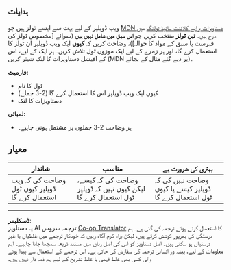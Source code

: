 <!--
CO_OP_TRANSLATOR_METADATA:
{
  "original_hash": "9e2f84e351a6fcb44bfc4066d98525f0",
  "translation_date": "2025-10-03T08:46:05+00:00",
  "source_file": "1-getting-started-lessons/1-intro-to-programming-languages/assignment.md",
  "language_code": "ur"
}
-->
## ہدایات

ویب ڈویلپر کے لیے بہت سے ایسے ٹولز ہیں جو [MDN دستاویزات برائے کلائنٹ سائیڈ ٹولنگ](https://developer.mozilla.org/docs/Learn/Tools_and_testing/Understanding_client-side_tools/Overview) میں درج ہیں۔ **تین ٹولز** منتخب کریں جو **اس سبق میں شامل نہیں ہیں** (سوائے [مخصوص ٹولز کی فہرست یا سبق کے مواد کا حوالہ])، وضاحت کریں کہ **کیوں** ایک ویب ڈویلپر ان ٹولز کا استعمال کرے گا، اور ہر زمرے کے لیے ایک موزوں ٹول تلاش کریں۔ ہر ایک کے لیے، اس کے آفیشل دستاویزات کا لنک شیئر کریں (MDN پر دیے گئے مثال کے بجائے)۔

**فارمیٹ:**  
- ٹول کا نام  
- کیوں ایک ویب ڈویلپر اس کا استعمال کرے گا (2-3 جملے)  
- دستاویزات کا لنک

**لمبائی:**  
- ہر وضاحت 2-3 جملوں پر مشتمل ہونی چاہیے۔

## معیار

شاندار | مناسب | بہتری کی ضرورت ہے
--- | --- | --- |
وضاحت کی کہ ویب ڈویلپر کیوں ٹول استعمال کرے گا | وضاحت کی کہ کیسے، لیکن کیوں نہیں کہ ڈویلپر ٹول استعمال کرے گا | وضاحت نہیں کی کہ ڈویلپر کیسے یا کیوں ٹول استعمال کرے گا |

---

**ڈسکلیمر**:  
یہ دستاویز AI ترجمہ سروس [Co-op Translator](https://github.com/Azure/co-op-translator) کا استعمال کرتے ہوئے ترجمہ کی گئی ہے۔ ہم درستگی کی بھرپور کوشش کرتے ہیں، لیکن براہ کرم آگاہ رہیں کہ خودکار ترجمے میں غلطیاں یا غیر درستیاں ہو سکتی ہیں۔ اصل دستاویز کو اس کی اصل زبان میں مستند ذریعہ سمجھا جانا چاہیے۔ اہم معلومات کے لیے، پیشہ ور انسانی ترجمہ کی سفارش کی جاتی ہے۔ اس ترجمے کے استعمال سے پیدا ہونے والی کسی بھی غلط فہمی یا غلط تشریح کے لیے ہم ذمہ دار نہیں ہیں۔